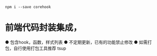 ```
npm i --save corehook
```

# 前端代码封装集成， 
● 包含hook，函数，样式列表
● 不定期更新，已有的功能禁止修改
● 如需打包，自行使用打包工具推荐 tsup